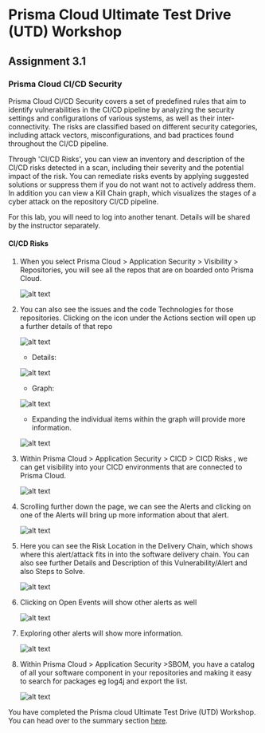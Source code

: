 # Prisma Cloud Ultimate Test Drive (UTD) Workshop
## Assignment 3.1
### Prisma Cloud CI/CD Security
Prisma Cloud CI/CD Security covers a set of predefined rules that aim to identify vulnerabilities in the CI/CD pipeline by analyzing the security settings and configurations of various systems, as well as their inter-connectivity. The risks are classified based on different security categories, including attack vectors, misconfigurations, and bad practices found throughout the CI/CD pipeline.

Through 'CI/CD Risks', you can view an inventory and description of the CI/CD risks detected in a scan, including their severity and the potential impact of the risk. You can remediate risks events by applying suggested solutions or suppress them if you do not want not to actively address them. In addition you can view a Kill Chain graph, which visualizes the stages of a cyber attack on the repository CI/CD pipeline.

For this lab, you will need to log into another tenant. Details will be shared by the instructor separately.

#### CI/CD Risks
1. When you select Prisma Cloud > Application Security > Visibility > Repositories, you will see all the repos that are on boarded onto Prisma Cloud.

    ![alt text](/resources/App_Repo.png)

2. You can also see the issues and the code Technologies for those repositories. Clicking on the icon under the Actions section will open up a further details of that repo

    ![alt text](/resources/App_Repo_Tech.png)
    * Details: 
    
    ![alt text](/resources/App_Repo_Tech_Details.png)
    
    * Graph:
    
    ![alt text](/resources/App_Repo_Tech_Graph.png)
    
    * Expanding the individual items within the graph will provide more information.
    
    ![alt text](/resources/App_Repo_Tech_Graph_Expand.png)

3. Within Prisma Cloud > Application Security > CICD > CICD Risks , we can get visibility into your CICD environments that are connected to Prisma Cloud.

    ![alt text](/resources/App_CICD_1.png)

4. Scrolling further down the page, we can see the Alerts and clicking on one of the Alerts will bring up more information about that alert.

    ![alt text](/resources/App_CICD_2.png)

5. Here you can see the Risk Location in the Delivery Chain, which shows where this alert/attack fits in into the software delivery chain. You can also see further Details and Description of this Vulnerability/Alert and also Steps to Solve.

    ![alt text](/resources/App_CICD__Overview.png)

6. Clicking on Open Events will show other alerts as well

    ![alt text](/resources/App_CICD__OpenEvents.png)

7. Exploring other alerts will show more information.

    ![alt text](/resources/App_CICD_Other.png)

8.  Within Prisma Cloud > Application Security >SBOM, you have a catalog of all your software component in your repositories and making it easy to search for packages eg log4j and export the list. 

    ![alt text](/resources/App_SBOM_Generate.png)

You have completed the Prisma cloud Ultimate Test Drive (UTD) Workshop. You can head over to the summary section [here](/10-Summary.md).
